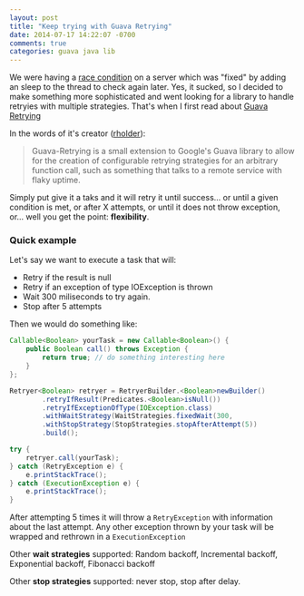 ```yaml
---
layout: post
title: "Keep trying with Guava Retrying"
date: 2014-07-17 14:22:07 -0700
comments: true
categories: guava java lib
---
```


We were having a [race condition] on a server which was "fixed" by adding an sleep to the thread to check again later. Yes, it sucked, so I decided to make something more sophisticated and went looking for a library to handle retryies with multiple strategies. That's when I first read about [Guava Retrying]

<!--more-->

In the words of it's creator ([rholder]):

>Guava-Retrying is a small extension to Google's Guava library to allow for the creation of configurable retrying strategies for an arbitrary function call, such as something that talks to a remote service with flaky uptime.

Simply put give it a taks and it will retry it until success... or until a given condition is met, or after X attempts, or until it does not throw exception, or... well you get the point: **flexibility**.

### Quick example ###

Let's say we want to execute a task that will:
* Retry if the result is null
* Retry if an exception of type IOException is thrown
* Wait 300 miliseconds to try again.
* Stop after 5 attempts

Then we would do something like:

``` java
Callable<Boolean> yourTask = new Callable<Boolean>() {
    public Boolean call() throws Exception {
        return true; // do something interesting here
    }
};

Retryer<Boolean> retryer = RetryerBuilder.<Boolean>newBuilder()
        .retryIfResult(Predicates.<Boolean>isNull())
        .retryIfExceptionOfType(IOException.class)
        .withWaitStrategy(WaitStrategies.fixedWait(300,                                                                             TimeUnit.MILLISECONDS))
        .withStopStrategy(StopStrategies.stopAfterAttempt(5))
        .build();

try {
    retryer.call(yourTask);
} catch (RetryException e) {
    e.printStackTrace();
} catch (ExecutionException e) {
    e.printStackTrace();
}
```

After attempting 5 times it will throw a `RetryException` with information about the last attempt. Any other exception thrown by your task will be wrapped and rethrown in a `ExecutionException`

Other **wait strategies** supported: Random backoff, Incremental backoff, Exponential backoff, Fibonacci backoff

Other **stop strategies** supported: never stop, stop after delay.



[race condition]: http://en.wikipedia.org/wiki/Race_condition#Software
[Guava Retrying]: https://github.com/rholder/guava-retrying
[rholder]: https://github.com/rholder
